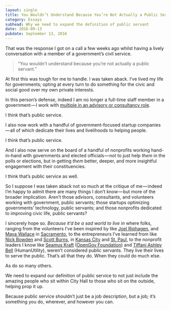 ```yaml
---
layout: single
title: You Wouldn’t Understand Because You’re Not Actually a Public Servant!
category: Essays
subhead: Why we need to expand the definition of public servant
date: 2016-09-13
pubdate: September 13, 2016
---
```


That was the response I got on a call a few weeks ago whilst having a lively conversation with a member of a government’s civil service.

> “You wouldn’t understand because you’re not actually a public servant.”

At first this was tough for me to handle. I was taken aback. I’ve lived my life for governments; opting at every turn to do something for the civic and social good over my own private interests.

In this person’s defense, indeed I am no longer a full-time staff member in a government — I work with [multiple in an advisory or consultancy role](http://ethoslabs.us).

I think that’s public service.

I also now work with a handful of government-focused startup companies — all of which dedicate their lives and livelihoods to helping people.

I think that’s public service.

And I also now serve on the board of a handful of nonprofits working hand-in-hand with governments and elected officials — not to just help _them_ in the polls or elections, but in getting _them_ better, deeper, and more insightful engagement with their constituencies.

I think that’s public service as well.

So I suppose I was taken aback not so much at the critique of me — indeed I’m happy to admit there are many things I don’t know — but more of the broader implication. Aren’t those advisors, consultants, and volunteers working with government, public servants; those startups optimizing governments’ technology, public servants; and those nonprofits dedicated to improving civic life, public servants?

I sincerely hope so. _Because it’d be a sad world to live in_ where folks, ranging from the volunteers I’ve been inspired by like [Joel Riphagen](https://twitter.com/joelrip), and [Maya Wallace](https://twitter.com/mayagirl) in [Sacramento](https://codeforsacramento.org/), to the entrepreneurs I’ve learned from like [Nick Bowden](https://twitter.com/njbowden) and [Scott Burns](https://twitter.com/smburns?lang=en), in [Kansas City](http://app.mysidewalk.com/) and [St. Paul](http://govdelivery.com), to the nonprofit leaders I know like [Seamus Kraft](https://twitter.com/seamuskraft) ([OpenGov Foundation](https://twitter.com/seamuskraft)) and [Tiffani Ashley Bell](https://twitter.com/tiffani) (HumanUtility), weren’t considered public servants. They live their lives to serve the public. That’s all that they do. When they could do much else.

As do so many others.

We need to expand our definition of public service to not just include the amazing people who sit within City Hall to those who sit on the outside, helping prop it up.

Because public service shouldn’t just be a job description, but a job; it’s something you do, wherever, and however you can.